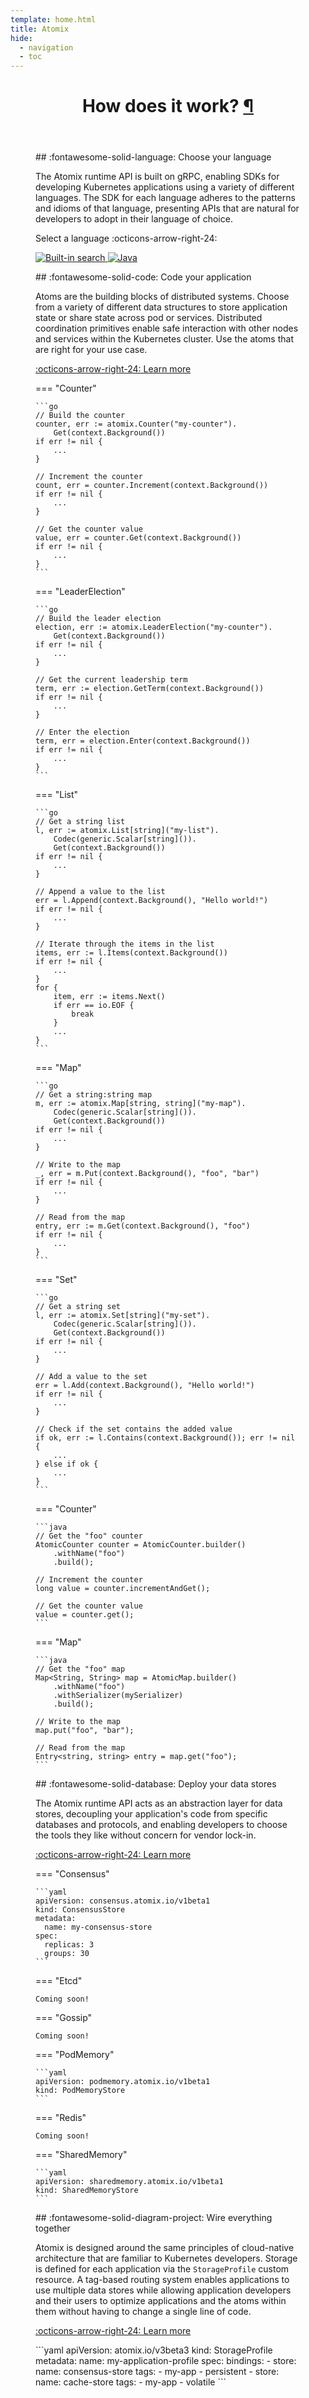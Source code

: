 ```yaml
---
template: home.html
title: Atomix
hide:
  - navigation
  - toc
---
```


<!-- Section header -->
<header class="md-typeset">
  <h1 id="how-does-it-work">
    How does it work?
    <a href="#how-does-it-work" class="headerlink" title="Permanent link">¶</a>
  </h1>
</header>

<!-- Section content -->
<div class="atx-spotlight" markdown>

<!-- Choose your language -->
<figure class="atx-spotlight__feature" markdown>
<figcaption class="md-typeset" markdown>
## :fontawesome-solid-language: Choose your language

The Atomix runtime API is built on gRPC, enabling SDKs for developing Kubernetes applications using a variety of
different languages. The SDK for each language adheres to the patterns and idioms of that language, presenting APIs
that are natural for developers to adopt in their language of choice.

<span class="language-select" markdown>Select a language :octicons-arrow-right-24:</span>
</figcaption>
<a href="#" title="Go" tabIndex="-1">
  <img
    src="images/golang.svg"
    alt="Built-in search"
    onclick="showLanguageGo();return false;"
  />
</a>
<a href="#" title="Java" tabIndex="-1">
  <img
    src="images/java.svg"
    alt="Java"
    onclick="showLanguageJava();return false;"
  />
</a>
</figure>

<!-- Write your application -->
<figure class="atx-spotlight__feature" markdown>
<figcaption class="md-typeset" markdown>
## :fontawesome-solid-code: Code your application

Atoms are the building blocks of distributed systems. Choose from a variety of different data structures to store
application state or share state across pod or services. Distributed coordination primitives enable safe interaction
with other nodes and services within the Kubernetes cluster. Use the atoms that are right for your use case.

[:octicons-arrow-right-24: Learn more](/user-guide/development/atoms/)
</figcaption>
<div class="atx-spotlight__code md-typeset" id="atx-spotlight__code-golang" markdown>
=== "Counter"

    ```go
    // Build the counter
    counter, err := atomix.Counter("my-counter").
        Get(context.Background())
    if err != nil {
        ...
    }

    // Increment the counter
    count, err = counter.Increment(context.Background())
    if err != nil {
        ...
    }

    // Get the counter value
    value, err = counter.Get(context.Background())
    if err != nil {
        ...
    }
    ```

=== "LeaderElection"

    ```go
    // Build the leader election
    election, err := atomix.LeaderElection("my-counter").
        Get(context.Background())
    if err != nil {
        ...
    }

    // Get the current leadership term
    term, err := election.GetTerm(context.Background())
    if err != nil {
        ...
    }

    // Enter the election
    term, err = election.Enter(context.Background())
    if err != nil {
        ...
    }
    ```

=== "List"

    ```go
    // Get a string list
    l, err := atomix.List[string]("my-list").
        Codec(generic.Scalar[string]()).
        Get(context.Background())
    if err != nil {
        ...
    }

    // Append a value to the list
    err = l.Append(context.Background(), "Hello world!")
    if err != nil {
        ...
    }

    // Iterate through the items in the list
    items, err := l.Items(context.Background())
    if err != nil {
        ...
    }
    for {
        item, err := items.Next()
        if err == io.EOF {
            break
        }
        ...
    }
    ```

=== "Map"

    ```go
    // Get a string:string map
    m, err := atomix.Map[string, string]("my-map").
        Codec(generic.Scalar[string]()).
        Get(context.Background())
    if err != nil {
        ...
    }

    // Write to the map
    _, err = m.Put(context.Background(), "foo", "bar")
    if err != nil {
        ...
    }

    // Read from the map
    entry, err := m.Get(context.Background(), "foo")
    if err != nil {
        ...
    }
    ```

=== "Set"

    ```go
    // Get a string set
    l, err := atomix.Set[string]("my-set").
        Codec(generic.Scalar[string]()).
        Get(context.Background())
    if err != nil {
        ...
    }

    // Add a value to the set
    err = l.Add(context.Background(), "Hello world!")
    if err != nil {
        ...
    }

    // Check if the set contains the added value
    if ok, err := l.Contains(context.Background()); err != nil {
        ...
    } else if ok {
        ...
    }
    ```
</div>
<div class="atx-spotlight__code md-typeset" id="atx-spotlight__code-java" markdown>
=== "Counter"

    ```java
    // Get the "foo" counter
    AtomicCounter counter = AtomicCounter.builder()
        .withName("foo")
        .build();

    // Increment the counter
    long value = counter.incrementAndGet();

    // Get the counter value
    value = counter.get();
    ```

=== "Map"

    ```java
    // Get the "foo" map
    Map<String, String> map = AtomicMap.builder()
        .withName("foo")
        .withSerializer(mySerializer)
        .build();

    // Write to the map
    map.put("foo", "bar");

    // Read from the map
    Entry<string, string> entry = map.get("foo");
    ```
</div>
</figure>

<!-- Deploy your data stores -->
<figure class="atx-spotlight__feature" markdown>
<figcaption class="md-typeset" markdown>
## :fontawesome-solid-database: Deploy your data stores

The Atomix runtime API acts as an abstraction layer for data stores, decoupling your application's code from specific
databases and protocols, and enabling developers to choose the tools they like without concern for vendor lock-in.

[:octicons-arrow-right-24: Learn more](/user-guide/deployment/data-stores/)
</figcaption>
<div class="atx-spotlight__code md-typeset" markdown>
=== "Consensus"

    ```yaml
    apiVersion: consensus.atomix.io/v1beta1
    kind: ConsensusStore
    metadata:
      name: my-consensus-store
    spec:
      replicas: 3
      groups: 30
    ```

=== "Etcd"

    Coming soon!

=== "Gossip"

    Coming soon!

=== "PodMemory"

    ```yaml
    apiVersion: podmemory.atomix.io/v1beta1
    kind: PodMemoryStore
    ```

=== "Redis"

    Coming soon!

=== "SharedMemory"

    ```yaml
    apiVersion: sharedmemory.atomix.io/v1beta1
    kind: SharedMemoryStore
    ```
</div>
</figure>

<!-- Wire everything together -->
<figure class="atx-spotlight__feature" markdown>
<figcaption class="md-typeset" markdown>
## :fontawesome-solid-diagram-project: Wire everything together

Atomix is designed around the same principles of cloud-native architecture that are familiar to Kubernetes
developers. Storage is defined for each application via the `StorageProfile` custom resource. A tag-based routing
system enables applications to use multiple data stores while allowing application developers and their users to
optimize applications and the atoms within them without having to change a single line of code.

[:octicons-arrow-right-24: Learn more](/user-guide/deployment/storage-profiles)
</figcaption>
<div class="atx-spotlight__code md-typeset" markdown>
```yaml
apiVersion: atomix.io/v3beta3
kind: StorageProfile
metadata:
  name: my-application-profile
spec:
  bindings:
    - store:
        name: consensus-store
      tags:
        - my-app
        - persistent
    - store:
        name: cache-store
      tags:
        - my-app
        - volatile
```
</div>
</figure>
</div>
